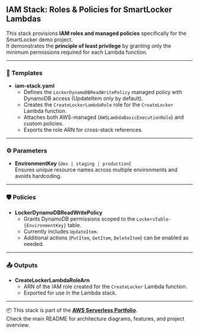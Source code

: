 ## IAM Stack: Roles & Policies for SmartLocker Lambdas

This stack provisions **IAM roles and managed policies** specifically for the SmartLocker demo project.  
It demonstrates the **principle of least privilege** by granting only the minimum permissions required for each Lambda function.

---

### 📄 Templates
- **iam-stack.yaml**  
  - Defines the `LockerDynamoDBReadWritePolicy` managed policy with DynamoDB access (UpdateItem only by default).  
  - Creates the `CreateLockerLambdaRole` role for the `CreateLocker` Lambda function.  
  - Attaches both AWS-managed (`AWSLambdaBasicExecutionRole`) and custom policies.  
  - Exports the role ARN for cross-stack references.

---

### ⚙️ Parameters
- **EnvironmentKey** (`dev | staging | production`)  
  Ensures unique resource names across multiple environments and avoids hardcoding.  

---

### 🛡️ Policies
- **LockerDynamoDBReadWritePolicy**  
  - Grants DynamoDB permissions scoped to the `LockersTable-{EnvironmentKey}` table.  
  - Currently includes `UpdateItem`.  
  - Additional actions (`PutItem`, `GetItem`, `DeleteItem`) can be enabled as needed.  

---

### 📤 Outputs
- **CreateLockerLambdaRoleArn**  
  - ARN of the IAM role created for the `CreateLocker` Lambda function.  
  - Exported for use in the Lambda stack.

---

📦 This stack is part of the **[AWS Serverless Portfolio](../../README.md)**.  
Check the main README for architecture diagrams, features, and project overview.
